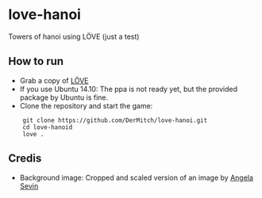 # love-hanoi
Towers of hanoi using LÖVE (just a test)

## How to run

* Grab a copy of [LÖVE](https://love2d.org/)
* If you use Ubuntu 14.10: The ppa is not ready yet, but the provided package by Ubuntu is fine.
* Clone the repository and start the game:

```
    git clone https://github.com/DerMitch/love-hanoi.git
    cd love-hanoid
    love .
```

## Credis

* Background image: Cropped and scaled version of an image by [Angela Sevin](https://www.flickr.com/photos/angela7/80779353)
